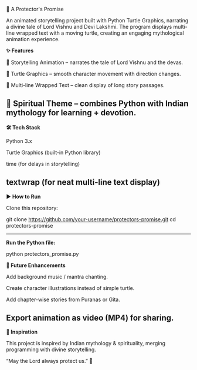 🐢 A Protector's Promise

An animated storytelling project built with Python Turtle Graphics, narrating a divine tale of Lord Vishnu and Devi Lakshmi.
The program displays multi-line wrapped text with a moving turtle, creating an engaging mythological animation experience.

**✨ Features**

📖 Storytelling Animation – narrates the tale of Lord Vishnu and the devas.

🐢 Turtle Graphics – smooth character movement with direction changes.

📝 Multi-line Wrapped Text – clean display of long story passages.

🌸 Spiritual Theme – combines Python with Indian mythology for learning + devotion.
---
**🛠️ Tech Stack**

Python 3.x

Turtle Graphics (built-in Python library)

time (for delays in storytelling)

textwrap (for neat multi-line text display)
---
**▶️ How to Run**

Clone this repository:

git clone https://github.com/your-username/protectors-promise.git
cd protectors-promise

---
**Run the Python file:**

python protectors_promise.py


**🚀 Future Enhancements**

Add background music / mantra chanting.

Create character illustrations instead of simple turtle.

Add chapter-wise stories from Puranas or Gita.

Export animation as video (MP4) for sharing.
---
**🙏 Inspiration**

This project is inspired by Indian mythology & spirituality, merging programming with divine storytelling.

“May the Lord always protect us.” 🌟
